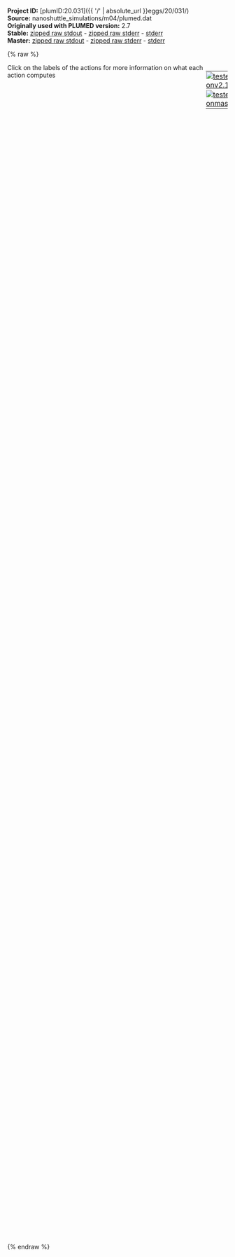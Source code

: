 **Project ID:** [plumID:20.031]({{ '/' | absolute_url }}eggs/20/031/)  
**Source:** nanoshuttle_simulations/m04/plumed.dat  
**Originally used with PLUMED version:** 2.7  
**Stable:** [zipped raw stdout](plumed.dat.plumed.stdout.txt.zip) - [zipped raw stderr](plumed.dat.plumed.stderr.txt.zip) - [stderr](plumed.dat.plumed.stderr)  
**Master:** [zipped raw stdout](plumed.dat.plumed_master.stdout.txt.zip) - [zipped raw stderr](plumed.dat.plumed_master.stderr.txt.zip) - [stderr](plumed.dat.plumed_master.stderr)  

{% raw %}
<div style="width: 100%; float:left">
<div style="width: 90%; float:left" id="value_details_data/nanoshuttle_simulations/m04/plumed.dat"> Click on the labels of the actions for more information on what each action computes </div>
<div style="width: 10%; float:left"><table><tr><td style="padding:1px"><a href="plumed.dat.plumed.stderr"><img src="https://img.shields.io/badge/v2.10-passing-green.svg" alt="tested onv2.10" /></a></td></tr><tr><td style="padding:1px"><a href="plumed.dat.plumed_master.stderr"><img src="https://img.shields.io/badge/master-passing-green.svg" alt="tested onmaster" /></a></td></tr></table></div></div>
<pre style="width=97%;">
<span style="color:blue" class="comment">#m04</span>
<span style="color:blue" class="comment">#RESTART</span>
<br/><span class="plumedtooltip" style="color:green">WHOLEMOLECULES<span class="right">This action is used to rebuild molecules that can become split by the periodic boundary conditions. <a href="https://www.plumed.org/doc-master/user-doc/html/_w_h_o_l_e_m_o_l_e_c_u_l_e_s.html" style="color:green">More details</a><i></i></span></span> <span class="plumedtooltip">STRIDE<span class="right"> the frequency with which molecules are reassembled<i></i></span></span>=1 <span class="plumedtooltip">ENTITY0<span class="right">the atoms that make up a molecule that you wish to align<i></i></span></span>=1-3342 <span class="plumedtooltip">ENTITY1<span class="right">the atoms that make up a molecule that you wish to align<i></i></span></span>=3343-5699 <span class="plumedtooltip">ENTITY2<span class="right">the atoms that make up a molecule that you wish to align<i></i></span></span>=5700-8056 <span class="plumedtooltip">ENTITY3<span class="right">the atoms that make up a molecule that you wish to align<i></i></span></span>=8057-10413 <span class="plumedtooltip">ENTITY4<span class="right">the atoms that make up a molecule that you wish to align<i></i></span></span>=10414-12770 <span class="plumedtooltip">ENTITY5<span class="right">the atoms that make up a molecule that you wish to align<i></i></span></span>=12771-15127 <span class="plumedtooltip">ENTITY6<span class="right">the atoms that make up a molecule that you wish to align<i></i></span></span>=15128-17484 <span class="plumedtooltip">ENTITY7<span class="right">the atoms that make up a molecule that you wish to align<i></i></span></span>=17485-19841 <span class="plumedtooltip">ENTITY8<span class="right">the atoms that make up a molecule that you wish to align<i></i></span></span>=19842-22198 <span class="plumedtooltip">ENTITY9<span class="right">the atoms that make up a molecule that you wish to align<i></i></span></span>=22199-24555

<span style="display:none;" id="data/nanoshuttle_simulations/m04/plumed.dat">The WHOLEMOLECULES action with label <b></b> calculates something</span><b name="data/nanoshuttle_simulations/m04/plumed.datc1" onclick='showPath("data/nanoshuttle_simulations/m04/plumed.dat","data/nanoshuttle_simulations/m04/plumed.datc1","data/nanoshuttle_simulations/m04/plumed.datc1","violet")'>c1</b><span style="display:none;" id="data/nanoshuttle_simulations/m04/plumed.datc1">The CENTER_FAST action with label <b>c1</b> calculates the following quantities:<table  align="center" frame="void" width="95%" cellpadding="5%"><tr><td width="5%"><b> Quantity </b>  </td><td width="5%"><b> Type </b>  </td><td><b> Description </b> </td></tr><tr><td width="5%">c1</td><td width="5%"><font color="violet">atoms</font></td><td>virtual atom calculated by CENTER_FAST action</td></tr></table></span>: <span class="plumedtooltip" style="color:green">CENTER<span class="right">Calculate the center for a group of atoms, with arbitrary weights. <a href="https://www.plumed.org/doc-master/user-doc/html/_c_e_n_t_e_r.html" style="color:green">More details</a><i></i></span></span> <span class="plumedtooltip">ATOMS<span class="right">the group of atoms that you are calculating the Gyration Tensor for<i></i></span></span>=2602,2600,2599,2605,2604
<b name="data/nanoshuttle_simulations/m04/plumed.datc2" onclick='showPath("data/nanoshuttle_simulations/m04/plumed.dat","data/nanoshuttle_simulations/m04/plumed.datc2","data/nanoshuttle_simulations/m04/plumed.datc2","violet")'>c2</b><span style="display:none;" id="data/nanoshuttle_simulations/m04/plumed.datc2">The CENTER_FAST action with label <b>c2</b> calculates the following quantities:<table  align="center" frame="void" width="95%" cellpadding="5%"><tr><td width="5%"><b> Quantity </b>  </td><td width="5%"><b> Type </b>  </td><td><b> Description </b> </td></tr><tr><td width="5%">c2</td><td width="5%"><font color="violet">atoms</font></td><td>virtual atom calculated by CENTER_FAST action</td></tr></table></span>: <span class="plumedtooltip" style="color:green">CENTER<span class="right">Calculate the center for a group of atoms, with arbitrary weights. <a href="https://www.plumed.org/doc-master/user-doc/html/_c_e_n_t_e_r.html" style="color:green">More details</a><i></i></span></span> <span class="plumedtooltip">ATOMS<span class="right">the group of atoms that you are calculating the Gyration Tensor for<i></i></span></span>=5128,5127,5138,5133,5131,5130
<span style="color:blue" class="comment">#d1: DISTANCE ATOMS=c1,c2</span>
<br/><b name="data/nanoshuttle_simulations/m04/plumed.datc3" onclick='showPath("data/nanoshuttle_simulations/m04/plumed.dat","data/nanoshuttle_simulations/m04/plumed.datc3","data/nanoshuttle_simulations/m04/plumed.datc3","violet")'>c3</b><span style="display:none;" id="data/nanoshuttle_simulations/m04/plumed.datc3">The CENTER_FAST action with label <b>c3</b> calculates the following quantities:<table  align="center" frame="void" width="95%" cellpadding="5%"><tr><td width="5%"><b> Quantity </b>  </td><td width="5%"><b> Type </b>  </td><td><b> Description </b> </td></tr><tr><td width="5%">c3</td><td width="5%"><font color="violet">atoms</font></td><td>virtual atom calculated by CENTER_FAST action</td></tr></table></span>: <span class="plumedtooltip" style="color:green">CENTER<span class="right">Calculate the center for a group of atoms, with arbitrary weights. <a href="https://www.plumed.org/doc-master/user-doc/html/_c_e_n_t_e_r.html" style="color:green">More details</a><i></i></span></span> <span class="plumedtooltip">ATOMS<span class="right">the group of atoms that you are calculating the Gyration Tensor for<i></i></span></span>=2604,2605,2606,2608,2612,2610
<b name="data/nanoshuttle_simulations/m04/plumed.datc4" onclick='showPath("data/nanoshuttle_simulations/m04/plumed.dat","data/nanoshuttle_simulations/m04/plumed.datc4","data/nanoshuttle_simulations/m04/plumed.datc4","violet")'>c4</b><span style="display:none;" id="data/nanoshuttle_simulations/m04/plumed.datc4">The CENTER_FAST action with label <b>c4</b> calculates the following quantities:<table  align="center" frame="void" width="95%" cellpadding="5%"><tr><td width="5%"><b> Quantity </b>  </td><td width="5%"><b> Type </b>  </td><td><b> Description </b> </td></tr><tr><td width="5%">c4</td><td width="5%"><font color="violet">atoms</font></td><td>virtual atom calculated by CENTER_FAST action</td></tr></table></span>: <span class="plumedtooltip" style="color:green">CENTER<span class="right">Calculate the center for a group of atoms, with arbitrary weights. <a href="https://www.plumed.org/doc-master/user-doc/html/_c_e_n_t_e_r.html" style="color:green">More details</a><i></i></span></span> <span class="plumedtooltip">ATOMS<span class="right">the group of atoms that you are calculating the Gyration Tensor for<i></i></span></span>=5133,5138,5137,5136,5135,5134
<span style="color:blue" class="comment">#d2: DISTANCE ATOMS=c3,c4</span>
<br/><b name="data/nanoshuttle_simulations/m04/plumed.datc5" onclick='showPath("data/nanoshuttle_simulations/m04/plumed.dat","data/nanoshuttle_simulations/m04/plumed.datc5","data/nanoshuttle_simulations/m04/plumed.datc5","violet")'>c5</b><span style="display:none;" id="data/nanoshuttle_simulations/m04/plumed.datc5">The CENTER_FAST action with label <b>c5</b> calculates the following quantities:<table  align="center" frame="void" width="95%" cellpadding="5%"><tr><td width="5%"><b> Quantity </b>  </td><td width="5%"><b> Type </b>  </td><td><b> Description </b> </td></tr><tr><td width="5%">c5</td><td width="5%"><font color="violet">atoms</font></td><td>virtual atom calculated by CENTER_FAST action</td></tr></table></span>: <span class="plumedtooltip" style="color:green">CENTER<span class="right">Calculate the center for a group of atoms, with arbitrary weights. <a href="https://www.plumed.org/doc-master/user-doc/html/_c_e_n_t_e_r.html" style="color:green">More details</a><i></i></span></span> <span class="plumedtooltip">ATOMS<span class="right">the group of atoms that you are calculating the Gyration Tensor for<i></i></span></span>=2602,2600,2599,2605,2604
<b name="data/nanoshuttle_simulations/m04/plumed.datc6" onclick='showPath("data/nanoshuttle_simulations/m04/plumed.dat","data/nanoshuttle_simulations/m04/plumed.datc6","data/nanoshuttle_simulations/m04/plumed.datc6","violet")'>c6</b><span style="display:none;" id="data/nanoshuttle_simulations/m04/plumed.datc6">The CENTER_FAST action with label <b>c6</b> calculates the following quantities:<table  align="center" frame="void" width="95%" cellpadding="5%"><tr><td width="5%"><b> Quantity </b>  </td><td width="5%"><b> Type </b>  </td><td><b> Description </b> </td></tr><tr><td width="5%">c6</td><td width="5%"><font color="violet">atoms</font></td><td>virtual atom calculated by CENTER_FAST action</td></tr></table></span>: <span class="plumedtooltip" style="color:green">CENTER<span class="right">Calculate the center for a group of atoms, with arbitrary weights. <a href="https://www.plumed.org/doc-master/user-doc/html/_c_e_n_t_e_r.html" style="color:green">More details</a><i></i></span></span> <span class="plumedtooltip">ATOMS<span class="right">the group of atoms that you are calculating the Gyration Tensor for<i></i></span></span>=22601,22603,22604,22606,22611,22600
<span style="color:blue" class="comment">#d3: DISTANCE ATOMS=c5,c6</span>
<span style="color:blue" class="comment">#</span>
<b name="data/nanoshuttle_simulations/m04/plumed.datc7" onclick='showPath("data/nanoshuttle_simulations/m04/plumed.dat","data/nanoshuttle_simulations/m04/plumed.datc7","data/nanoshuttle_simulations/m04/plumed.datc7","violet")'>c7</b><span style="display:none;" id="data/nanoshuttle_simulations/m04/plumed.datc7">The CENTER_FAST action with label <b>c7</b> calculates the following quantities:<table  align="center" frame="void" width="95%" cellpadding="5%"><tr><td width="5%"><b> Quantity </b>  </td><td width="5%"><b> Type </b>  </td><td><b> Description </b> </td></tr><tr><td width="5%">c7</td><td width="5%"><font color="violet">atoms</font></td><td>virtual atom calculated by CENTER_FAST action</td></tr></table></span>: <span class="plumedtooltip" style="color:green">CENTER<span class="right">Calculate the center for a group of atoms, with arbitrary weights. <a href="https://www.plumed.org/doc-master/user-doc/html/_c_e_n_t_e_r.html" style="color:green">More details</a><i></i></span></span> <span class="plumedtooltip">ATOMS<span class="right">the group of atoms that you are calculating the Gyration Tensor for<i></i></span></span>=2604,2605,2606,2608,2612,2610
<b name="data/nanoshuttle_simulations/m04/plumed.datc8" onclick='showPath("data/nanoshuttle_simulations/m04/plumed.dat","data/nanoshuttle_simulations/m04/plumed.datc8","data/nanoshuttle_simulations/m04/plumed.datc8","violet")'>c8</b><span style="display:none;" id="data/nanoshuttle_simulations/m04/plumed.datc8">The CENTER_FAST action with label <b>c8</b> calculates the following quantities:<table  align="center" frame="void" width="95%" cellpadding="5%"><tr><td width="5%"><b> Quantity </b>  </td><td width="5%"><b> Type </b>  </td><td><b> Description </b> </td></tr><tr><td width="5%">c8</td><td width="5%"><font color="violet">atoms</font></td><td>virtual atom calculated by CENTER_FAST action</td></tr></table></span>: <span class="plumedtooltip" style="color:green">CENTER<span class="right">Calculate the center for a group of atoms, with arbitrary weights. <a href="https://www.plumed.org/doc-master/user-doc/html/_c_e_n_t_e_r.html" style="color:green">More details</a><i></i></span></span> <span class="plumedtooltip">ATOMS<span class="right">the group of atoms that you are calculating the Gyration Tensor for<i></i></span></span>=22611,22606,22607,22608,22609,22610
<span style="color:blue" class="comment">#d1: DISTANCE ATOMS=c7,c8</span>

<br/><span id="data/nanoshuttle_simulations/m04/plumed.datdeft1_short"><b name="data/nanoshuttle_simulations/m04/plumed.datt1" onclick='showPath("data/nanoshuttle_simulations/m04/plumed.dat","data/nanoshuttle_simulations/m04/plumed.datt1","data/nanoshuttle_simulations/m04/plumed.datt1","black")'>t1</b><span style="display:none;" id="data/nanoshuttle_simulations/m04/plumed.datt1">The COORDINATION action with label <b>t1</b> calculates the following quantities:<table  align="center" frame="void" width="95%" cellpadding="5%"><tr><td width="5%"><b> Quantity </b>  </td><td width="5%"><b> Type </b>  </td><td><b> Description </b> </td></tr><tr><td width="5%">t1</td><td width="5%"><font color="black">scalar</font></td><td>the value of the coordination</td></tr></table></span>: <span class="plumedtooltip" style="color:green">COORDINATION<span class="right">Calculate coordination numbers. This action has <a class="toggler" href='javascript:;' onclick='toggleDisplay("data/nanoshuttle_simulations/m04/plumed.datdeft1");'>hidden defaults</a>. <a href="https://www.plumed.org/doc-master/user-doc/html/_c_o_o_r_d_i_n_a_t_i_o_n.html">More details</a><i></i></span></span> <span class="plumedtooltip">GROUPA<span class="right">First list of atoms<i></i></span></span>=1182,1183,1183,1182,2654,2654,1527,2056,1182,1183,1183,1182,2654,2654,1527,2056 <span class="plumedtooltip">GROUPB<span class="right">Second list of atoms (if empty, N*(N-1)/2 pairs in GROUPA are counted)<i></i></span></span>=5127,5127,5129,5129,5130,5132,5132,5134,22600,22600,22602,22602,22603,22605,22605,22607 <span class="plumedtooltip">R_0<span class="right">The r_0 parameter of the switching function<i></i></span></span>=0.50 <span class="plumedtooltip">PAIR<span class="right"> Pair only 1st element of the 1st group with 1st element in the second, etc<i></i></span></span>
</span><span id="data/nanoshuttle_simulations/m04/plumed.datdeft1_long" style="display:none;"><b name="data/nanoshuttle_simulations/m04/plumed.datt1" onclick='showPath("data/nanoshuttle_simulations/m04/plumed.dat","data/nanoshuttle_simulations/m04/plumed.datt1","data/nanoshuttle_simulations/m04/plumed.datt1","black")'>t1</b>: <span class="plumedtooltip" style="color:green">COORDINATION<span class="right">Calculate coordination numbers. This action uses the <a class="toggler" href='javascript:;' onclick='toggleDisplay("data/nanoshuttle_simulations/m04/plumed.datdeft1");'>defaults shown here</a>. <a href="https://www.plumed.org/doc-master/user-doc/html/_c_o_o_r_d_i_n_a_t_i_o_n.html">More details</a><i></i></span></span> <span class="plumedtooltip">GROUPA<span class="right">First list of atoms<i></i></span></span>=1182,1183,1183,1182,2654,2654,1527,2056,1182,1183,1183,1182,2654,2654,1527,2056 <span class="plumedtooltip">GROUPB<span class="right">Second list of atoms (if empty, N*(N-1)/2 pairs in GROUPA are counted)<i></i></span></span>=5127,5127,5129,5129,5130,5132,5132,5134,22600,22600,22602,22602,22603,22605,22605,22607 <span class="plumedtooltip">R_0<span class="right">The r_0 parameter of the switching function<i></i></span></span>=0.50 <span class="plumedtooltip">PAIR<span class="right"> Pair only 1st element of the 1st group with 1st element in the second, etc<i></i></span></span>  <span class="plumedtooltip">D_0<span class="right"> The d_0 parameter of the switching function<i></i></span></span>=0.0 <span class="plumedtooltip">NN<span class="right"> The n parameter of the switching function <i></i></span></span>=6 <span class="plumedtooltip">MM<span class="right"> The m parameter of the switching function; 0 implies 2*NN<i></i></span></span>=0
</span><span id="data/nanoshuttle_simulations/m04/plumed.datdeft3_short"><b name="data/nanoshuttle_simulations/m04/plumed.datt3" onclick='showPath("data/nanoshuttle_simulations/m04/plumed.dat","data/nanoshuttle_simulations/m04/plumed.datt3","data/nanoshuttle_simulations/m04/plumed.datt3","black")'>t3</b><span style="display:none;" id="data/nanoshuttle_simulations/m04/plumed.datt3">The COORDINATION action with label <b>t3</b> calculates the following quantities:<table  align="center" frame="void" width="95%" cellpadding="5%"><tr><td width="5%"><b> Quantity </b>  </td><td width="5%"><b> Type </b>  </td><td><b> Description </b> </td></tr><tr><td width="5%">t3</td><td width="5%"><font color="black">scalar</font></td><td>the value of the coordination</td></tr></table></span>: <span class="plumedtooltip" style="color:green">COORDINATION<span class="right">Calculate coordination numbers. This action has <a class="toggler" href='javascript:;' onclick='toggleDisplay("data/nanoshuttle_simulations/m04/plumed.datdeft3");'>hidden defaults</a>. <a href="https://www.plumed.org/doc-master/user-doc/html/_c_o_o_r_d_i_n_a_t_i_o_n.html">More details</a><i></i></span></span> <span class="plumedtooltip">GROUPA<span class="right">First list of atoms<i></i></span></span>=<b name="data/nanoshuttle_simulations/m04/plumed.datc1">c1</b>,<b name="data/nanoshuttle_simulations/m04/plumed.datc3">c3</b>,<b name="data/nanoshuttle_simulations/m04/plumed.datc5">c5</b>,<b name="data/nanoshuttle_simulations/m04/plumed.datc7">c7</b>  <span class="plumedtooltip">GROUPB<span class="right">Second list of atoms (if empty, N*(N-1)/2 pairs in GROUPA are counted)<i></i></span></span>=<b name="data/nanoshuttle_simulations/m04/plumed.datc2">c2</b>,<b name="data/nanoshuttle_simulations/m04/plumed.datc4">c4</b>,<b name="data/nanoshuttle_simulations/m04/plumed.datc6">c6</b>,<b name="data/nanoshuttle_simulations/m04/plumed.datc8">c8</b> <span class="plumedtooltip">R_0<span class="right">The r_0 parameter of the switching function<i></i></span></span>=0.60 <span class="plumedtooltip">PAIR<span class="right"> Pair only 1st element of the 1st group with 1st element in the second, etc<i></i></span></span>
</span><span id="data/nanoshuttle_simulations/m04/plumed.datdeft3_long" style="display:none;"><b name="data/nanoshuttle_simulations/m04/plumed.datt3" onclick='showPath("data/nanoshuttle_simulations/m04/plumed.dat","data/nanoshuttle_simulations/m04/plumed.datt3","data/nanoshuttle_simulations/m04/plumed.datt3","black")'>t3</b>: <span class="plumedtooltip" style="color:green">COORDINATION<span class="right">Calculate coordination numbers. This action uses the <a class="toggler" href='javascript:;' onclick='toggleDisplay("data/nanoshuttle_simulations/m04/plumed.datdeft3");'>defaults shown here</a>. <a href="https://www.plumed.org/doc-master/user-doc/html/_c_o_o_r_d_i_n_a_t_i_o_n.html">More details</a><i></i></span></span> <span class="plumedtooltip">GROUPA<span class="right">First list of atoms<i></i></span></span>=<b name="data/nanoshuttle_simulations/m04/plumed.datc1">c1</b>,<b name="data/nanoshuttle_simulations/m04/plumed.datc3">c3</b>,<b name="data/nanoshuttle_simulations/m04/plumed.datc5">c5</b>,<b name="data/nanoshuttle_simulations/m04/plumed.datc7">c7</b>  <span class="plumedtooltip">GROUPB<span class="right">Second list of atoms (if empty, N*(N-1)/2 pairs in GROUPA are counted)<i></i></span></span>=<b name="data/nanoshuttle_simulations/m04/plumed.datc2">c2</b>,<b name="data/nanoshuttle_simulations/m04/plumed.datc4">c4</b>,<b name="data/nanoshuttle_simulations/m04/plumed.datc6">c6</b>,<b name="data/nanoshuttle_simulations/m04/plumed.datc8">c8</b> <span class="plumedtooltip">R_0<span class="right">The r_0 parameter of the switching function<i></i></span></span>=0.60 <span class="plumedtooltip">PAIR<span class="right"> Pair only 1st element of the 1st group with 1st element in the second, etc<i></i></span></span>  <span class="plumedtooltip">D_0<span class="right"> The d_0 parameter of the switching function<i></i></span></span>=0.0 <span class="plumedtooltip">NN<span class="right"> The n parameter of the switching function <i></i></span></span>=6 <span class="plumedtooltip">MM<span class="right"> The m parameter of the switching function; 0 implies 2*NN<i></i></span></span>=0
</span><br/><br/><span class="plumedtooltip" style="color:green">PBMETAD<span class="right">Used to performed Parallel Bias metadynamics. <a href="https://www.plumed.org/doc-master/user-doc/html/_p_b_m_e_t_a_d.html" style="color:green">More details</a><i></i></span></span> ...
<span class="plumedtooltip">LABEL<span class="right">a label for the action so that its output can be referenced in the input to other actions<i></i></span></span>=<b name="data/nanoshuttle_simulations/m04/plumed.datpb" onclick='showPath("data/nanoshuttle_simulations/m04/plumed.dat","data/nanoshuttle_simulations/m04/plumed.datpb","data/nanoshuttle_simulations/m04/plumed.datpb","black")'>pb</b><span style="display:none;" id="data/nanoshuttle_simulations/m04/plumed.datpb">The PBMETAD action with label <b>pb</b> calculates the following quantities:<table  align="center" frame="void" width="95%" cellpadding="5%"><tr><td width="5%"><b> Quantity </b>  </td><td width="5%"><b> Type </b>  </td><td><b> Description </b> </td></tr><tr><td width="5%">pb.bias</td><td width="5%"><font color="black">scalar</font></td><td>the instantaneous value of the bias potential</td></tr></table></span> <span class="plumedtooltip">ARG<span class="right">the labels of the scalars on which the bias will act<i></i></span></span>=<b name="data/nanoshuttle_simulations/m04/plumed.datt1">t1</b>,<b name="data/nanoshuttle_simulations/m04/plumed.datt3">t3</b> <span class="plumedtooltip">SIGMA<span class="right">the widths of the Gaussian hills<i></i></span></span>=0.35,0.35 <span class="plumedtooltip">HEIGHT<span class="right">the height of the Gaussian hills, one for all biases<i></i></span></span>=1.2 <span class="plumedtooltip">PACE<span class="right">the frequency for hill addition, one for all biases<i></i></span></span>=500 <span class="plumedtooltip">FILE<span class="right">files in which the lists of added hills are stored, default names are assigned using arguments if FILE is not found<i></i></span></span>=HILLS_t1,HILLS_t3 <span class="plumedtooltip">BIASFACTOR<span class="right">use well tempered metadynamics with this bias factor, one for all biases<i></i></span></span>=25 <span class="plumedtooltip">TEMP<span class="right">the system temperature - this is only needed if you are doing well-tempered metadynamics<i></i></span></span>=300
<span class="plumedtooltip">WALKERS_N<span class="right">number of walkers<i></i></span></span>=6
<span class="plumedtooltip">WALKERS_ID<span class="right">walker id<i></i></span></span>=0
<span class="plumedtooltip">WALKERS_DIR<span class="right">shared directory with the hills files from all the walkers<i></i></span></span>=<b name="data/nanoshuttle_simulations/m04/plumed.dat">../</b>
<span class="plumedtooltip">WALKERS_RSTRIDE<span class="right">stride for reading hills files<i></i></span></span>=500
... PBMETAD
<br/><span class="plumedtooltip" style="color:green">PRINT<span class="right">Print quantities to a file. <a href="https://www.plumed.org/doc-master/user-doc/html/_p_r_i_n_t.html" style="color:green">More details</a><i></i></span></span> <span class="plumedtooltip">ARG<span class="right">the labels of the values that you would like to print to the file<i></i></span></span>=<b name="data/nanoshuttle_simulations/m04/plumed.datt1">t1</b>,<b name="data/nanoshuttle_simulations/m04/plumed.datt3">t3</b>,<b name="data/nanoshuttle_simulations/m04/plumed.datpb">pb.bias</b>  <span class="plumedtooltip">STRIDE<span class="right"> the frequency with which the quantities of interest should be output<i></i></span></span>=500   <span class="plumedtooltip">FILE<span class="right">the name of the file on which to output these quantities<i></i></span></span>=COLVAR
</pre>
{% endraw %}
